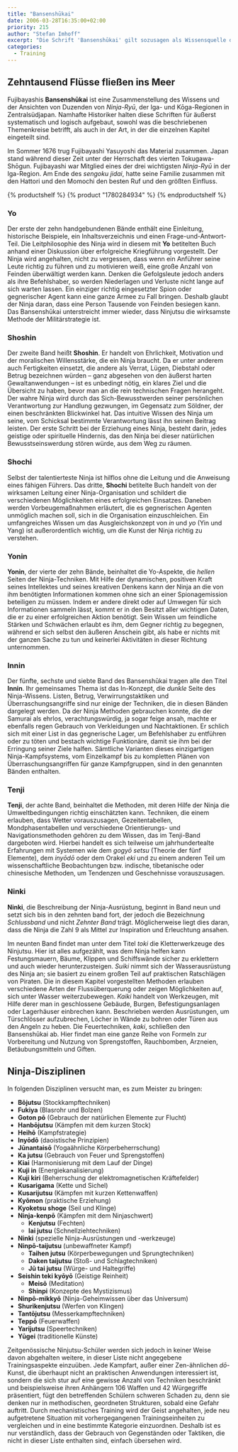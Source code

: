 ```yaml
---
title: "Bansenshūkai"
date: 2006-03-28T16:35:00+02:00
priority: 215
author: "Stefan Imhoff"
excerpt: "Die Schrift 'Bansenshūkai' gilt sozusagen als Wissensquelle der Ninja. In den zehn Bänden wird ein guter Querschnitt durch alle Trainingsbereiche der Ninja geboten, von Techniken über Strategie und Taktik bis hin zu Führung einer Ninja-Organisation."
categories:
  - Training
---
```


## Zehntausend Flüsse fließen ins Meer

Fujibayashis **Bansenshūkai** ist eine Zusammenstellung des Wissens und der Ansichten von Duzenden von _Ninja-Ryū_, der Iga- und Kōga-Regionen in Zentralsüdjapan. Namhafte Historiker halten diese Schriften für äußerst systematisch und logisch aufgebaut, sowohl was die beschriebenen Themenkreise betrifft, als auch in der Art, in der die einzelnen Kapitel eingeteilt sind.

Im Sommer 1676 trug Fujibayashi Yasuyoshi das Material zusammen. Japan stand während dieser Zeit unter der Herrschaft des vierten Tokugawa-Shōgun. Fujibayashi war Mitglied eines der drei wichtigsten _Ninja-Ryū_ in der Iga-Region. Am Ende des _sengoku jidai_, hatte seine Familie zusammen mit den Hattori und den Momochi den besten Ruf und den größten Einfluss.

{% productshelf %}
{% product "1780284934" %}
{% endproductshelf %}

### Yo

Der erste der zehn handgebundenen Bände enthält eine Einleitung, historische Beispiele, ein Inhaltsverzeichnis und einen Frage-und-Antwort-Teil. Die Leitphilosophie des Ninja wird in diesem mit **Yo** betitelten Buch anhand einer Diskussion über erfolgreiche Kriegführung vorgestellt. Der Ninja wird angehalten, nicht zu vergessen, dass wenn ein Anführer seine Leute richtig zu führen und zu motivieren weiß, eine große Anzahl von Feinden überwältigt werden kann. Denken die Gefolgsleute jedoch anders als ihre Befehlshaber, so werden Niederlagen und Verluste nicht lange auf sich warten lassen. Ein einziger richtig eingesetzter Spion oder gegnerischer Agent kann eine ganze Armee zu Fall bringen. Deshalb glaubt der Ninja daran, dass eine Person Tausende von Feinden besiegen kann. Das Bansenshūkai unterstreicht immer wieder, dass Ninjutsu die wirksamste Methode der Militärstrategie ist.

### Shoshin

Der zweite Band heißt **Shoshin**. Er handelt von Ehrlichkeit, Motivation und der moralischen Willensstärke, die ein Ninja braucht. Da er unter anderem auch Fertigkeiten einsetzt, die andere als Verrat, Lügen, Diebstahl oder Betrug bezeichnen würden – ganz abgesehen von den äußerst harten Gewaltanwendungen – ist es unbedingt nötig, ein klares Ziel und die Übersicht zu haben, bevor man an die rein technischen Fragen herangeht. Der wahre Ninja wird durch das Sich-Bewusstwerden seiner persönlichen Verantwortung zur Handlung gezwungen, im Gegensatz zum Söldner, der einen beschränkten Blickwinkel hat. Das intuitive Wissen des Ninja um seine, vom Schicksal bestimmte Verantwortung lässt ihn seinen Beitrag leisten. Der erste Schritt bei der Erziehung eines Ninja, besteht darin, jedes geistige oder spirituelle Hindernis, das den Ninja bei dieser natürlichen Bewusstseinswerdung stören würde, aus dem Weg zu räumen.

### Shochi

Selbst der talentierteste Ninja ist hilflos ohne die Leitung und die Anweisung eines fähigen Führers. Das dritte, **Shochi** betitelte Buch handelt von der wirksamen Leitung einer Ninja-Organisation und schildert die verschiedenen Möglichkeiten eines erfolgreichen Einsatzes. Daneben werden Vorbeugemaßnahmen erläutert, die es gegnerischen Agenten unmöglich machen soll, sich in die Organisation einzuschleichen. Ein umfangreiches Wissen um das Ausgleichskonzept von _in_ und _yo_ (Yin und Yang) ist außerordentlich wichtig, um die Kunst der Ninja richtig zu verstehen.

### Yonin

**Yonin**, der vierte der zehn Bände, beinhaltet die Yo-Aspekte, die _hellen_ Seiten der Ninja-Techniken. Mit Hilfe der dynamischen, positiven Kraft seines Intellektes und seines kreativen Denkens kann der Ninja an die von ihm benötigten Informationen kommen ohne sich an einer Spionagemission beteiligen zu müssen. Indem er andere direkt oder auf Umwegen für sich Informationen sammeln lässt, kommt er in den Besitzt aller wichtigen Daten, die er zu einer erfolgreichen Aktion benötigt. Sein Wissen um feindliche Stärken und Schwächen erlaubt es ihm, dem Gegner richtig zu begegnen, während er sich selbst den äußeren Anschein gibt, als habe er nichts mit der ganzen Sache zu tun und keinerlei Aktivitäten in dieser Richtung unternommen.

### Innin

Der fünfte, sechste und siebte Band des Bansenshūkai tragen alle den Titel **Innin**. Ihr gemeinsames Thema ist das In-Konzept, die _dunkle_ Seite des Ninja-Wissens. Listen, Betrug, Verwirrungstaktiken und Überraschungsangriffe sind nur einige der Techniken, die in diesen Bänden dargelegt werden. Da der Ninja Methoden gebrauchen konnte, die der Samurai als ehrlos, verachtungswürdig, ja sogar feige ansah, machte er ebenfalls regen Gebrauch von Verkleidungen und Nachtaktionen. Er schlich sich mit einer List in das gegnerische Lager, um Befehlshaber zu entführen oder zu töten und bestach wichtige Funktionäre, damit sie ihm bei der Erringung seiner Ziele halfen. Sämtliche Varianten dieses einzigartigen Ninja-Kampfsystems, vom Einzelkampf bis zu kompletten Plänen von Überraschungsangriffen für ganze Kampfgruppen, sind in den genannten Bänden enthalten.

### Tenji

**Tenji**, der achte Band, beinhaltet die Methoden, mit deren Hilfe der Ninja die Umweltbedingungen richtig einschätzten kann. Techniken, die einem erlauben, dass Wetter vorauszusagen, Gezeitentabellen, Mondphasentabellen und verschiedene Orientierungs- und Navigationsmethoden gehören zu dem Wissen, das im Tenji-Band dargeboten wird. Hierbei handelt es sich teilweise um jahrhundertealte Erfahrungen mit Systemen wie dem _gogyō setsu_ (Theorie der fünf Elemente), dem _inyōdō_ oder dem Orakel _eki_ und zu einem anderen Teil um wissenschaftliche Beobachtungen bzw. indische, tibetanische oder chinesische Methoden, um Tendenzen und Geschehnisse vorauszusagen.

### Ninki

**Ninki**, die Beschreibung der Ninja-Ausrüstung, beginnt in Band neun und setzt sich bis in den zehnten band fort, der jedoch die Bezeichnung _Schlussband_ und nicht _Zehnter Band_ trägt. Möglicherweise liegt dies daran, dass die Ninja die Zahl 9 als Mittel zur Inspiration und Erleuchtung ansahen.

Im neunten Band findet man unter dem Titel _toki_ die Kletterwerkzeuge des Ninjutsu. Hier ist alles aufgezählt, was dem Ninja helfen kann Festungsmauern, Bäume, Klippen und Schiffswände sicher zu erklettern und auch wieder herunterzusteigen. _Suiki_ nimmt sich der Wasserausrüstung des Ninja an; sie basiert zu einem großen Teil auf praktischen Ratschlägen von Piraten. Die in diesem Kapitel vorgestellten Methoden erlauben verschiedene Arten der Flussüberquerung oder zeigen Möglichkeiten auf, sich unter Wasser weiterzubewegen. _Kaiki_ handelt von Werkzeugen, mit Hilfe derer man in geschlossene Gebäude, Burgen, Befestigungsanlagen oder Lagerhäuser einbrechen kann. Beschrieben werden Ausrüstungen, um Türschlösser aufzubrechen, Löcher in Wände zu bohren oder Türen aus den Angeln zu heben. Die Feuertechniken, _kaki_, schließen den Bansenshūkai ab. Hier findet man eine ganze Reihe von Formeln zur Vorbereitung und Nutzung von Sprengstoffen, Rauchbomben, Arzneien, Betäubungsmitteln und Giften.

## Ninja-Disziplinen

In folgenden Disziplinen versucht man, es zum Meister zu bringen:

- **Bōjutsu** (Stockkampftechniken)
- **Fukiya** (Blasrohr und Bolzen)
- **Goton pō** (Gebrauch der natürlichen Elemente zur Flucht)
- **Hanbōjutsu** (Kämpfen mit dem kurzen Stock)
- **Heihō** (Kampfstrategie)
- **Inyōdō** (daoistische Prinzipien)
- **Jūnantaisō** (Yogaähnliche Körperbeherrschung)
- **Ka jutsu** (Gebrauch von Feuer und Sprengstoffen)
- **Kiai** (Harmonisierung mit dem Lauf der Dinge)
- **Kuji in** (Energiekanalisierung)
- **Kuji kiri** (Beherrschung der elektromagnetischen Kräftefelder)
- **Kusarigama** (Kette und Sichel)
- **Kusarijutsu** (Kämpfen mit kurzen Kettenwaffen)
- **Kyōmon** (praktische Erziehung)
- **Kyoketsu shoge** (Seil und Klinge)
- **Ninja-kenpō** (Kämpfen mit dem Ninjaschwert)
  - **Kenjutsu** (Fechten)
  - **Iai jutsu** (Schnellziehtechniken)
- **Ninki** (spezielle Ninja-Ausrüstungen und -werkzeuge)
- **Ninpō-taijutsu** (unbewaffneter Kampf)
  - **Taihen jutsu** (Körperbewegungen und Sprungtechniken)
  - **Daken taijutsu** (Stoß- und Schlagtechniken)
  - **Jū tai jutsu** (Würge- und Haltegriffe)
- **Seishin teki kyōyō** (Geistige Reinheit)
  - **Meisō** (Meditation)
  - **Shinpi** (Konzepte des Mystizismus)
- **Ninpō-mikkyō** (Ninja-Geheimwissen über das Universum)
- **Shurikenjutsu** (Werfen von Klingen)
- **Tantōjutsu** (Messerkampftechniken)
- **Teppō** (Feuerwaffen)
- **Yarijutsu** (Speertechniken)
- **Yūgei** (traditionelle Künste)

Zeitgenössische Ninjutsu-Schüler werden sich jedoch in keiner Weise davon abgehalten weitere, in dieser Liste nicht angegebene Trainingsaspekte einzuüben. Jede Kampfart, außer einer Zen-ähnlichen _dō_-Kunst, die überhaupt nicht an praktischen Anwendungen interessiert ist, sondern die sich stur auf eine gewisse Anzahl von Techniken beschränkt und beispielsweise ihren Anhängern 106 Waffen und 42 Würgegriffe präsentiert, fügt den betreffenden Schülern schweren Schaden zu, denn sie denken nur in methodischen, geordneten Strukturen, sobald eine Gefahr auftritt. Durch mechanistisches Training wird der Geist angehalten, jede neu aufgetretene Situation mit vorhergegangenen Trainingseinheiten zu vergleichen und in eine bestimmte Kategorie einzuordnen. Deshalb ist es nur verständlich, dass der Gebrauch von Gegenständen oder Taktiken, die nicht in dieser Liste enthalten sind, einfach übersehen wird.
